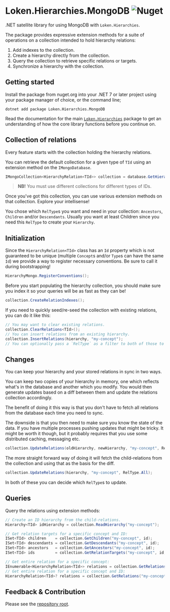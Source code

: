 # Loken.Hierarchies.MongoDB ![Nuget](https://img.shields.io/nuget/v/Loken.Hierarchies.MongoDB)

.NET satellite library for using MongoDB with `Loken.Hierarchies`.

The package provides expressive extension methods for a suite of operations on a collection intended to hold hierarchy relations:

1. Add indexes to the collection.
1. Create a hierarchy directly from the collection.
1. Query the collection to retrieve specific relations or targets.
1. Synchronize a hierarchy with the collection.


## Getting started

Install the package from nuget.org into your .NET 7 or later project using your package manager of choice, or the command line;

```shell
dotnet add package Loken.Hierarchies.MongoDB
```

Read the documentation for the main [`Loken.Hierarchies`](https://github.com/loken/loken-hierarchies-net/Hierarchies) package to get an understanding of how the core library functions before you continue on.


## Collection of relations

Every feature starts with the collection holding the hierarchy relations.

You can retrieve the default collection for a given type of `TId` using an extension method on the `IMongoDatabase`.

```csharp
IMongoCollection<HierarchyRelation<TId>> collection = database.GetHierarchies<TId>();
```

> **NB!** You must use different collections for different types of IDs.

Once you've got this collection, you can use various extension methods on that collection. Explore your intellisense!

You chose which `RelType`s you want and need in your collection: `Ancestors`, `Children` and/or `Descendants`. Usually you want at least Children since you need this `RelType` to create your `Hierarchy`.


## Initialization

Since the `HierarchyRelation<TId>` class has an `Id` property which is not guaranteed to be unique (multiple `Concept`s and/or `Type`s can have the same `Id`) we provide a way to register necessary conventions. Be sure to call it during bootstrapping!

```csharp
HierarchyMongo.RegisterConventions();
```

Before you start populating the hierarchy collection, you should make sure you index it so your queries will be as fast as they can be!

```csharp
collection.CreateRelationIndexes();
```

If you need to quickly seed/re-seed the collection with existing relations, you can do it like this:

```csharp
// You may want to clear existing relations.
collection.ClearRelations<TId>();
// You can insert relations from an existing hierarchy.
collection.InsertRelations(hierarchy, "my-concept");
// You can optionally pass a `RelType` as a filter to both of those to control which kinds of relations are being used.
```


## Changes

You can keep your hierarchy and your stored relations in sync in two ways.

You can keep two copies of your hierarchy in memory, one which reflects what's in the database and another which you modify. You would then generate updates based on a diff between them and update the relations collection accordingly.

The benefit of doing it this way is that you don't have to fetch all relations from the database each time you need to sync.

The downside is that you then need to make sure you know the state of the data. If you have multiple processes pushing updates that might be tricky. It might be worth it though, but it probably requires that you use some distributed caching, messaging etc.

```csharp
collection.UpdateRelations(oldHierarchy, newHierarchy, "my-concept", RelType.All);
```

The more straight forward way of doing it will fetch the child-relations from the collection and using that as the basis for the diff.

```csharp
collection.UpdateRelations(hierarchy, "my-concept", RelType.All);
```

In both of these you can decide which `RelType`s to update.


## Queries

Query the relations using extension methods:

```csharp
// Create an ID hierarchy from the child-relations.
Hierarchy<TId> idHierarchy = collection.ReadHierarchy("my-concept");

// Get relation targets for a specific concept and ID:
ISet<TId> children    = collection.GetChildren("my-concept", id);
ISet<TId> descendants = collection.GetDescendants("my-concept", id);
ISet<TId> ancestors   = collection.GetAncestors("my-concept", id);
ISet<TId> ids         = collection.GetRelationTargets("my-concept", id, type);

// Get entire relation for a specific concept:
IEnumerable<HierarchyRelation<TId>> relations = collection.GetRelations("my-concept", type);
// Get entire relation for a specific concept and ID:
HierarchyRelation<TId>? relations = collection.GetRelations("my-concept", id, type);
```


## Feedback & Contribution

Please see the [repository root](https://github.com/loken/loken-hierarchies-net#feedback--contribution).
